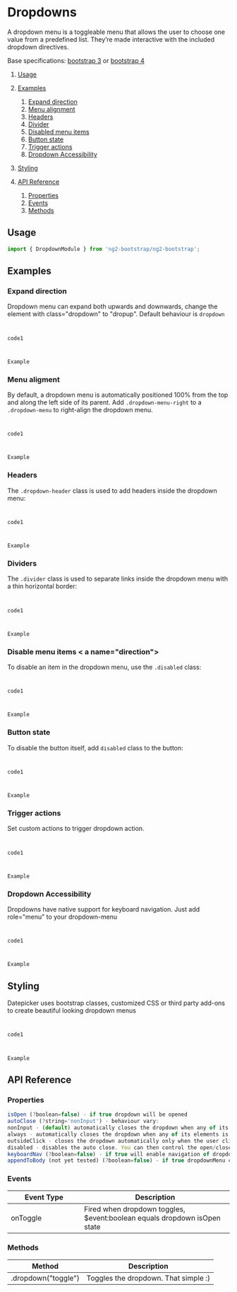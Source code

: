 # Dropdowns

A dropdown menu is a toggleable menu that allows the user to choose one value from a predefined list. They’re made interactive with the included dropdown directives.

Base specifications: [bootstrap 3](http://getbootstrap.com/javascript/#dropdowns) or [bootstrap 4](http://v4-alpha.getbootstrap.com/components/dropdowns/)


1. [Usage](#usage)
2. [Examples](#examples)
    1. [Expand direction](#direction)
    2. [Menu alignment](#alignment)
    3. [Headers](#headers)  
    4. [Divider](#divider)
    5. [Disabled menu items](#disable)
    6. [Button state](#btnstate)
    7. [Trigger actions](#trigger) 
    8. [Dropdown Accessibility](#accessibility)
3. [Styling](#styling)

4. [API Reference](#api)
    1. [Properties](#properties)
    2. [Events](#events)
    3. [Methods](#methods)
 
## Usage <a name="usage"></a>
```typescript
import { DropdownModule } from 'ng2-bootstrap/ng2-bootstrap';
```
## Examples <a name="examples"></a>
### Expand direction <a name="direction"></a>
Dropdown menu can expand both upwards and downwards, change the element with class="dropdown" to "dropup". Default behaviour is `dropdown`
#
`code1`
#
`Example`

### Menu aligment <a name="alignment"></a>
By default, a dropdown menu is automatically positioned 100% from the top and along the left side of its parent. Add `.dropdown-menu-right` to a `.dropdown-menu` to right-align the dropdown menu.
#
`code1`
#
`Example`

### Headers <a name="direction"></a>
The `.dropdown-header` class is used to add headers inside the dropdown menu:
#
`code1`
#
`Example`

### Dividers <a name="direction"></a>
The `.divider` class is used to separate links inside the dropdown menu with a thin horizontal border:
#
`code1`
#
`Example`

### Disable menu items < a name="direction"></a>
To disable an item in the dropdown menu, use the `.disabled` class:
#
`code1`
#
`Example`

### Button state <a name="direction"></a>
To disable the button itself, add `disabled` class to the button:
#
`code1`
#
`Example`

### Trigger actions <a name="direction"></a>
Set custom actions to trigger dropdown action.
# 
`code1`
#
`Example`

### Dropdown Accessibility <a name="direction"></a>
Dropdowns have native support for keyboard navigation. Just add role="menu" to your dropdown-menu
#
`code1`
#
`Example`
## Styling <a name="styling"></a>
Datepicker uses bootstrap classes, customized CSS or third party add-ons to create beautiful looking dropdown menus
#
`code1`
#
`Example`

## API Reference <a name="api"></a>
### Properties <a name="properties"></a>
```typescript
isOpen (?boolean=false) - if true dropdown will be opened
autoClose (?string='nonInput') - behaviour vary:
nonInput - (default) automatically closes the dropdown when any of its elements is clicked — as long as the clicked element is not an input or a textarea.
always - automatically closes the dropdown when any of its elements is clicked
outsideClick - closes the dropdown automatically only when the user clicks any element outside the dropdown
disabled - disables the auto close. You can then control the open/close status of the dropdown manually, by using is-open. Please notice that the dropdown will still close if the toggle is clicked, the esc key is pressed or another dropdown is open
keyboardNav (?boolean=false) - if true will enable navigation of dropdown list elements with the arrow keys
appendToBody (not yet tested) (?boolean=false) - if true dropdownMenu content will be appended to the body. This is useful when the dropdown button is inside a div with overflow: hidden, and the menu would otherwise be hidden
```
### Events <a name="events"></a>
<div class="table-responsive">
  <table class="table table-bordered table-striped">
    <thead>
      <tr>
        <th style="width: 150px;">Event Type</th>
        <th>Description</th>
      </tr>
    </thead>
    <tbody>
      <tr>
        <td>onToggle</td>
        <td>Fired when dropdown toggles, $event:boolean equals dropdown isOpen state</td>
      </tr>
    </tbody>
  </table>
</div>

### Methods <a name="methods"></a>
<div class="table-responsive">
  <table class="table table-bordered table-striped">
    <thead>
      <tr>
        <th style="width: 150px;">Method</th>
        <th>Description</th>
      </tr>
    </thead>
    <tbody>
      <tr>
        <td>.dropdown("toggle")</td>
        <td>Toggles the dropdown. That simple :)</td>
      </tr>
    </tbody>
  </table>
</div>



